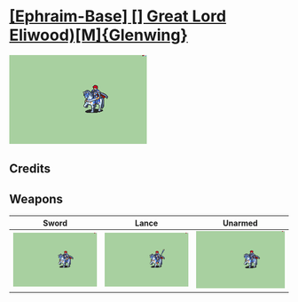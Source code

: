 # [\[Ephraim-Base\] \[\] Great Lord Eliwood\)\[M\]{Glenwing}](./)

<img src="./1.%20Sword/Sword_000.png" alt="[Ephraim-Base] [] Great Lord Eliwood)[M]{Glenwing} standing" />

## Credits



## Weapons


|Sword |Lance |Unarmed |
|  :---: | :---: | :---: |
| <img alt="Sword animation" src="./1.%20Sword/Sword.gif" /> | <img alt="Lance animation" src="./2.%20Lance/Lance.gif" /> | <img alt="Unarmed animation" src="./8.%20Unarmed/Unarmed.gif" /> |
